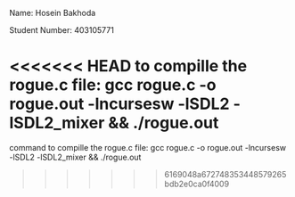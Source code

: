 Name: Hosein Bakhoda

Student Number: 403105771

<<<<<<< HEAD
to compille the rogue.c file: gcc rogue.c -o rogue.out -lncursesw -lSDL2 -lSDL2_mixer && ./rogue.out
=======
command to compille the rogue.c file: gcc rogue.c -o rogue.out -lncursesw -lSDL2 -lSDL2_mixer && ./rogue.out
>>>>>>> 6169048a672748353448579265bdb2e0ca0f4009

